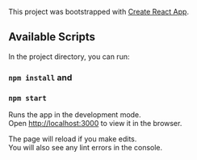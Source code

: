 This project was bootstrapped with [Create React App](https://github.com/facebook/create-react-app).

## Available Scripts

In the project directory, you can run:
### `npm install` and

### `npm start`

Runs the app in the development mode.<br />
Open [http://localhost:3000](http://localhost:3000) to view it in the browser.

The page will reload if you make edits.<br />
You will also see any lint errors in the console.


